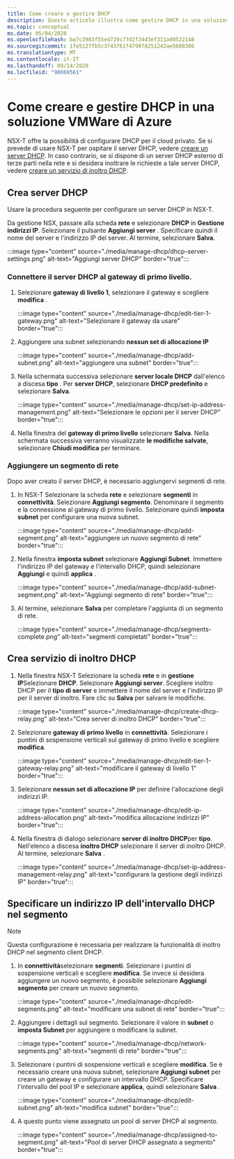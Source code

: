 ```yaml
---
title: Come creare e gestire DHCP
description: Questo articolo illustra come gestire DHCP in una soluzione VMware di Azure.
ms.topic: conceptual
ms.date: 05/04/2020
ms.openlocfilehash: ba7c3983f55ed729c77d2f24d3ef311a00522148
ms.sourcegitcommit: 1fe5127fb5c3f43761f479078251242ae5688386
ms.translationtype: MT
ms.contentlocale: it-IT
ms.lasthandoff: 09/14/2020
ms.locfileid: "90069561"
---
```

# <a name="how-to-create-and-manage-dhcp-in-azure-vmware-solution"></a>Come creare e gestire DHCP in una soluzione VMWare di Azure

NSX-T offre la possibilità di configurare DHCP per il cloud privato. Se si prevede di usare NSX-T per ospitare il server DHCP, vedere [creare un server DHCP](#create-dhcp-server). In caso contrario, se si dispone di un server DHCP esterno di terze parti nella rete e si desidera inoltrare le richieste a tale server DHCP, vedere [creare un servizio di inoltro DHCP](#create-dhcp-relay-service).

## <a name="create-dhcp-server"></a>Crea server DHCP

Usare la procedura seguente per configurare un server DHCP in NSX-T.

Da gestione NSX, passare alla scheda **rete** e selezionare **DHCP** in **Gestione indirizzi IP**. Selezionare il pulsante **Aggiungi server** . Specificare quindi il nome del server e l'indirizzo IP del server. Al termine, selezionare **Salva**.

:::image type="content" source="./media/manage-dhcp/dhcp-server-settings.png" alt-text="Aggiungi server DHCP" border="true":::

### <a name="connect-dhcp-server-to-the-tier-1-gateway"></a>Connettere il server DHCP al gateway di primo livello.

1. Selezionare **gateway di livello 1**, selezionare il gateway e scegliere **modifica** .

   :::image type="content" source="./media/manage-dhcp/edit-tier-1-gateway.png" alt-text="Selezionare il gateway da usare" border="true":::

1. Aggiungere una subnet selezionando **nessun set di allocazione IP**

   :::image type="content" source="./media/manage-dhcp/add-subnet.png" alt-text="aggiungere una subnet" border="true":::

1. Nella schermata successiva selezionare **server locale DHCP** dall'elenco a discesa **tipo** . Per **server DHCP**, selezionare **DHCP predefinito** e selezionare **Salva**.

   :::image type="content" source="./media/manage-dhcp/set-ip-address-management.png" alt-text="Selezionare le opzioni per il server DHCP" border="true":::

1. Nella finestra del **gateway di primo livello** selezionare **Salva**. Nella schermata successiva verranno visualizzate **le modifiche salvate**, selezionare **Chiudi modifica** per terminare.

### <a name="add-a-network-segment"></a>Aggiungere un segmento di rete

Dopo aver creato il server DHCP, è necessario aggiungervi segmenti di rete.

1. In NSX-T Selezionare la scheda **rete** e selezionare **segmenti** in **connettività**. Selezionare **Aggiungi segmento**. Denominare il segmento e la connessione al gateway di primo livello. Selezionare quindi **imposta subnet** per configurare una nuova subnet. 

   :::image type="content" source="./media/manage-dhcp/add-segment.png" alt-text="aggiungere un nuovo segmento di rete" border="true":::

1. Nella finestra **imposta subnet** selezionare **Aggiungi Subnet**. Immettere l'indirizzo IP del gateway e l'intervallo DHCP, quindi selezionare **Aggiungi** e quindi **applica** .

   :::image type="content" source="./media/manage-dhcp/add-subnet-segment.png" alt-text="Aggiungi segmento di rete" border="true":::

1. Al termine, selezionare **Salva** per completare l'aggiunta di un segmento di rete.

   :::image type="content" source="./media/manage-dhcp/segments-complete.png" alt-text="segmenti completati" border="true":::

## <a name="create-dhcp-relay-service"></a>Crea servizio di inoltro DHCP

1. Nella finestra NSX-T Selezionare la scheda **rete** e in **gestione IP**Selezionare **DHCP**. Selezionare **Aggiungi server**. Scegliere inoltro DHCP per il **tipo di server** e immettere il nome del server e l'indirizzo IP per il server di inoltro. Fare clic su **Salva** per salvare le modifiche.

   :::image type="content" source="./media/manage-dhcp/create-dhcp-relay.png" alt-text="Crea server di inoltro DHCP" border="true":::

1. Selezionare **gateway di primo livello** in **connettività**. Selezionare i puntini di sospensione verticali sul gateway di primo livello e scegliere **modifica**.

   :::image type="content" source="./media/manage-dhcp/edit-tier-1-gateway-relay.png" alt-text="modificare il gateway di livello 1" border="true":::

1. Selezionare **nessun set di allocazione IP** per definire l'allocazione degli indirizzi IP.

   :::image type="content" source="./media/manage-dhcp/edit-ip-address-allocation.png" alt-text="modifica allocazione indirizzi IP" border="true":::

1. Nella finestra di dialogo selezionare **server di inoltro DHCP**per **tipo**. Nell'elenco a discesa **inoltro DHCP** selezionare il server di inoltro DHCP. Al termine, selezionare **Salva** .

   :::image type="content" source="./media/manage-dhcp/set-ip-address-management-relay.png" alt-text="configurare la gestione degli indirizzi IP" border="true":::

## <a name="specify-a-dhcp-range-ip-on-segment"></a>Specificare un indirizzo IP dell'intervallo DHCP nel segmento

> [!NOTE]
> Questa configurazione è necessaria per realizzare la funzionalità di inoltro DHCP nel segmento client DHCP. 

1. In **connettività**selezionare **segmenti**. Selezionare i puntini di sospensione verticali e scegliere **modifica**. Se invece si desidera aggiungere un nuovo segmento, è possibile selezionare **Aggiungi segmento** per creare un nuovo segmento.

   :::image type="content" source="./media/manage-dhcp/edit-segments.png" alt-text="modificare una subnet di rete" border="true":::

1. Aggiungere i dettagli sul segmento. Selezionare il valore in **subnet** o **imposta Subnet** per aggiungere o modificare la subnet.

   :::image type="content" source="./media/manage-dhcp/network-segments.png" alt-text="segmenti di rete" border="true":::

1. Selezionare i puntini di sospensione verticali e scegliere **modifica**. Se è necessario creare una nuova subnet, selezionare **Aggiungi subnet** per creare un gateway e configurare un intervallo DHCP. Specificare l'intervallo del pool IP e selezionare **applica**, quindi selezionare **Salva** .

   :::image type="content" source="./media/manage-dhcp/edit-subnet.png" alt-text="modifica subnet" border="true":::

1. A questo punto viene assegnato un pool di server DHCP al segmento.

   :::image type="content" source="./media/manage-dhcp/assigned-to-segment.png" alt-text="Pool di server DHCP assegnato a segmento" border="true":::

